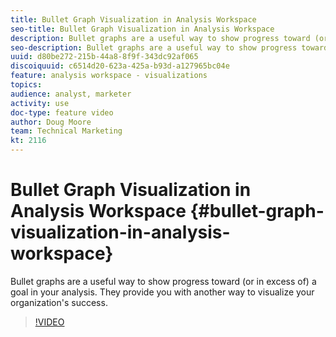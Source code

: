 ```yaml
---
title: Bullet Graph Visualization in Analysis Workspace
seo-title: Bullet Graph Visualization in Analysis Workspace
description: Bullet graphs are a useful way to show progress toward (or in excess of) a goal in your analysis. They provide you with another way to visualize your organization's success.
seo-description: Bullet graphs are a useful way to show progress toward (or in excess of) a goal in your analysis. They provide you with another way to visualize your organization's success.
uuid: d80be272-215b-44a8-8f9f-343dc92af065
discoiquuid: c6514d20-623a-425a-b93d-a127965bc04e
feature: analysis workspace - visualizations
topics: 
audience: analyst, marketer
activity: use
doc-type: feature video
author: Doug Moore
team: Technical Marketing
kt: 2116
---
```


# Bullet Graph Visualization in Analysis Workspace {#bullet-graph-visualization-in-analysis-workspace}

Bullet graphs are a useful way to show progress toward (or in excess of) a goal in your analysis. They provide you with another way to visualize your organization's success.

>[!VIDEO](https://video.tv.adobe.com/v/23989/?quality=12)